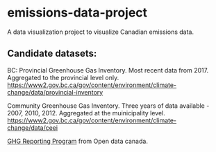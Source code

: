 # emissions-data-project
A data visualization project to visualize Canadian emissions data.

## Candidate datasets:

BC: 
Provincial Greenhouse Gas Inventory. Most recent data from 2017. Aggregated to the provincial level only.
https://www2.gov.bc.ca/gov/content/environment/climate-change/data/provincial-inventory

Community Greenhouse Gas Inventory. Three years of data available - 2007, 2010, 2012. Aggregated at the muinicipality level.
https://www2.gov.bc.ca/gov/content/environment/climate-change/data/ceei

[GHG Reporting Program](https://open.canada.ca/data/en/dataset/a8ba14b7-7f23-462a-bdbb-83b0ef629823) from Open data canada.